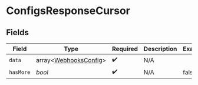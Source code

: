 # ConfigsResponseCursor


## Fields

| Field                                                          | Type                                                           | Required                                                       | Description                                                    | Example                                                        |
| -------------------------------------------------------------- | -------------------------------------------------------------- | -------------------------------------------------------------- | -------------------------------------------------------------- | -------------------------------------------------------------- |
| `data`                                                         | array<[WebhooksConfig](../../models/shared/WebhooksConfig.md)> | :heavy_check_mark:                                             | N/A                                                            |                                                                |
| `hasMore`                                                      | *bool*                                                         | :heavy_check_mark:                                             | N/A                                                            | false                                                          |